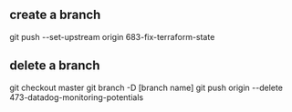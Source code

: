 ## create a branch
git push --set-upstream origin 683-fix-terraform-state


## delete a branch
git checkout master
git branch -D [branch name]
git push origin --delete 473-datadog-monitoring-potentials
